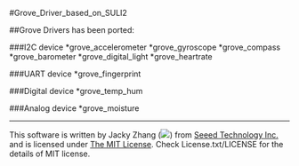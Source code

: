 #Grove_Driver_based_on_SULI2


##Grove Drivers has been ported:

###I2C device
*grove_accelerometer
*grove_gyroscope
*grove_compass
*grove_barometer
*grove_digital_light
*grove_heartrate

###UART device
*grove_fingerprint

###Digital device
*grove_temp_hum

###Analog device
*grove_moisture












----
This software is written by Jacky Zhang (![](http://www.seeedstudio.com/wiki/images/8/8f/Email_addr_of_jacky_zhang.png)) from [Seeed Technology Inc.](http://www.seeed.cc) and is licensed under [The MIT License](http://opensource.org/licenses/mit-license.php). Check License.txt/LICENSE for the details of MIT license.<br>



